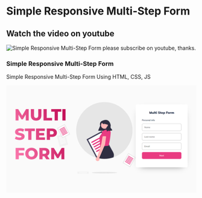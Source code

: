# Simple Responsive Multi-Step Form

## Watch the video on youtube
![Simple Responsive Multi-Step Form](https://youtu.be/KUFj36Skloc)
please subscribe on youtube, thanks.

### Simple Responsive Multi-Step Form

Simple Responsive Multi-Step Form Using HTML, CSS, JS

![Multi-Step Form](/preview.png)

